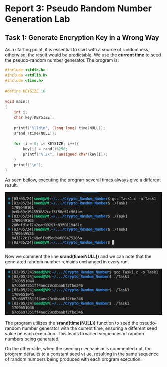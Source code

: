 # Report 3: Pseudo Random Number Generation Lab

## Task 1: Generate Encryption Key in a Wrong Way

As a starting point, it is essential to start with a source of randomness, otherwise, the result would be predictable.
We use the **current time** to seed the pseudo-random number generator. The program is:

```c
#include <stdio.h>
#include <stdlib.h>
#include <time.h>

#define KEYSIZE 16

void main()
{
    int i;
    char key[KEYSIZE];

    printf("%lld\n", (long long) time(NULL));
    srand (time(NULL));
    
    for (i = 0; i< KEYSIZE; i++){
        key[i] = rand()%256;
        printf("%.2x", (unsigned char)key[i]);
    }
    printf("\n");
}
```
As seen bellow, executing the program several times always give a different result.

![Random Values](images/Task1_Random_Values.png)

Now we comment the line **srand(time(NULL))** and we can note that the generated random number remains unchanged in every run.

![Comment srand](images/Task1_commentLine_srand.png)

The program utilizes the **srand(time(NULL))** function to seed the pseudo-random number generator with the current time, ensuring a different seed value on each execution. This leads to varied sequences of random numbers being generated. 

On the other side, when the seeding mechanism is commented out, the program defaults to a constant seed value, resulting in the same sequence of random numbers being produced with each program execution.
